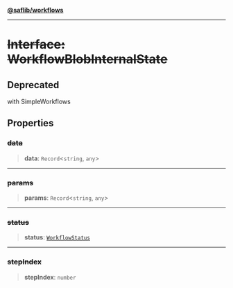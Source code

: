 [**@saflib/workflows**](../index.md)

***

# ~~Interface: WorkflowBlobInternalState~~

## Deprecated

with SimpleWorkflows

## Properties

### ~~data~~

> **data**: `Record`\<`string`, `any`\>

***

### ~~params~~

> **params**: `Record`\<`string`, `any`\>

***

### ~~status~~

> **status**: [`WorkflowStatus`](../type-aliases/WorkflowStatus.md)

***

### ~~stepIndex~~

> **stepIndex**: `number`
